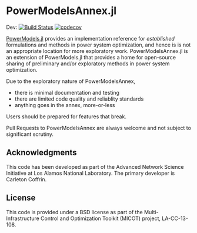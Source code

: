 # PowerModelsAnnex.jl
Dev:
[![Build Status](https://travis-ci.org/lanl-ansi/PowerModelsAnnex.jl.svg?branch=master)](https://travis-ci.org/lanl-ansi/PowerModelsAnnex.jl)
[![codecov](https://codecov.io/gh/lanl-ansi/PowerModelsAnnex.jl/branch/master/graph/badge.svg)](https://codecov.io/gh/lanl-ansi/PowerModelsAnnex.jl)

[PowerModels.jl](https://github.com/lanl-ansi/PowerModels.jl) provides an implementation reference for *established* formulations and methods in power system optimization, and hence is is not an appropriate location for more exploratory work.  PowerModelsAnnex.jl is an extension of PowerModels.jl that provides a home for open-source sharing of preliminary and/or exploratory methods in power system optimization.

Due to the exploratory nature of PowerModelsAnnex,
- there is minimal documentation and testing
- there are limited code quality and reliablity standards
- anything goes in the annex, more-or-less

Users should be prepared for features that break.

Pull Requests to PowerModelsAnnex are always welcome and not subject to significant scrutiny.

## Acknowledgments

This code has been developed as part of the Advanced Network Science Initiative at Los Alamos National Laboratory.
The primary developer is Carleton Coffrin.

## License
This code is provided under a BSD license as part of the Multi-Infrastructure Control and Optimization Toolkit (MICOT) project, LA-CC-13-108.
